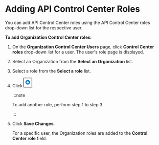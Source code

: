 ﻿---
sidebar_position: 2
---

# Adding API Control Center Roles

<head>
  <meta name="guidename" content="API Management"/>
  <meta name="context" content="GUID-7d9dd1f1-02d5-42e8-9183-f51152ff91d3"/>
</head>

You can add API Control Center roles using the API Control Center roles drop-down list for the respective user. 

**To add Organization Control Center roles:**

1. On the **Organization Control Center Users** page, click **Control Center roles** drop-down list for a user. The user's role page is displayed.

2. Select an Organization from the **Select an Organization** list.

3. Select a role from the **Select a role** list.

4. Click ![](../../../../Images/add.jpg). 

   :::note
   
   To add another role, perform step 1 to step 3. 

   :::

5. Click **Save Changes**. 

   For a specific user, the Organization roles are added to the **Control Center role** field. 
